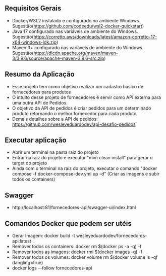 
## Requisitos Gerais
- Docker/WSL2 instalado e configurado no ambiente Windows. Sugestão(https://github.com/codeedu/wsl2-docker-quickstart)
- Java 17 configurado nas variáveis de ambiente do Windows. Sugestão(https://corretto.aws/downloads/latest/amazon-corretto-17-x64-windows-jdk.zip)
- Maven 3+ configurado nas variáveis de ambiente do Windows. Sugestão(https://dlcdn.apache.org/maven/maven-3/3.9.6/source/apache-maven-3.9.6-src.zip)

## Resumo da Aplicação
- Esse projeto tem como objetivo realizar um cadastro básico de fornecedores para produtos
- O intuito desse projeto de fornecedores é servir como API externa para uma outra API de Pedidos.
- O objetivo da API de pedidos é criar pedidos para um determinado produto retornando o melhor fornecedor para cada produto
- Demais detalhes sobre a API de pedidos: https://github.com/wesleyeduardodev/api-desafio-pedidos

## Executar aplicação
- Abrir um terminal na pasta raiz do projeto
- Entrar na raiz do projeto e executar "mvn clean install" para gerar o target do projeto
- Ainda com o terminal na raiz do projeto, executar o comando "docker compose -f docker-compose-dev.yml up -d" (Criar as imagens e subir todos os containers)

## Swagger
- http://localhost:81/fornecedores-api/swagger-ui/index.html

## Comandos Docker que podem ser utéis
- Gerar Imagem: docker build -t wesleyeduardodev/fornecedores-api:latest .
- Remover todos os containers: docker rm $(docker ps -a -q) -f
- Remover todos as imagens: docker rmi $(docker images -q) -f
- Remover todos os volumes: docker volume rm $(docker volume ls -qf dangling=true)
- docker logs --follow fornecedores-api
